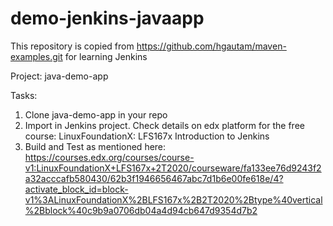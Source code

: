 # demo-jenkins-javaapp

This repository is copied from https://github.com/hgautam/maven-examples.git for learning Jenkins

Project: java-demo-app

Tasks:
1. Clone java-demo-app in your repo
2. Import in Jenkins project. Check details on edx platform for the free course: LinuxFoundationX: LFS167x
Introduction to Jenkins
3. Build and Test as mentioned here: https://courses.edx.org/courses/course-v1:LinuxFoundationX+LFS167x+2T2020/courseware/fa133ee76d9243f2a32acccafb580430/62b3f1946656467abc7d1b6e00fe618e/4?activate_block_id=block-v1%3ALinuxFoundationX%2BLFS167x%2B2T2020%2Btype%40vertical%2Bblock%40c9b9a0706db04a4d94cb647d9354d7b2
